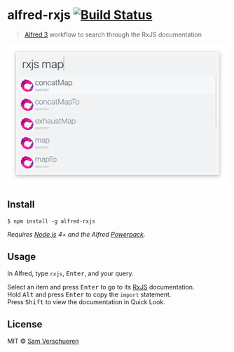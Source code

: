 # alfred-rxjs [![Build Status](https://travis-ci.org/SamVerschueren/alfred-rxjs.svg?branch=master)](https://travis-ci.org/SamVerschueren/alfred-rxjs)

> [Alfred 3](https://www.alfredapp.com/) workflow to search through the RxJS documentation

<img src="screenshot.png" width="694">


## Install

```
$ npm install -g alfred-rxjs
```

*Requires [Node.js](https://nodejs.org) 4+ and the Alfred [Powerpack](https://www.alfredapp.com/powerpack/).*


## Usage

In Alfred, type `rxjs`, <kbd>Enter</kbd>, and your query.

Select an item and press <kbd>Enter</kbd> to go to its [RxJS](http://reactivex.io/rxjs) documentation.<br>
Hold <kbd>Alt</kbd> and press <kbd>Enter</kbd> to copy the `import` statement.<br>
Press <kbd>Shift</kbd> to view the documentation in Quick Look.


## License

MIT © [Sam Verschueren](https://github.com/SamVerschueren)
